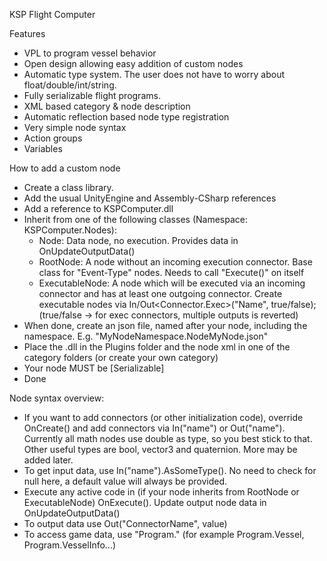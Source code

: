 KSP Flight Computer

Features
- VPL to program vessel behavior
- Open design allowing easy addition of custom nodes
- Automatic type system. The user does not have to worry about float/double/int/string.
- Fully serializable flight programs.
- XML based category & node description
- Automatic reflection based node type registration
- Very simple node syntax
- Action groups
- Variables


How to add a custom node
- Create a class library.
- Add the usual UnityEngine and Assembly-CSharp references
- Add a reference to KSPComputer.dll
- Inherit from one of the following classes (Namespace: KSPComputer.Nodes):
  - Node: Data node, no execution. Provides data in OnUpdateOutputData()
  - RootNode: A node without an incoming execution connector. Base class for "Event-Type" nodes. Needs to call "Execute()" on itself
  - ExecutableNode: A node which will be executed via an incoming connector and has at least one outgoing connector. Create executable nodes via In/Out<Connector.Exec>("Name", true/false); (true/false -> for exec connectors, multiple outputs is reverted)
- When done, create an json file, named after your node, including the namespace. E.g. "MyNodeNamespace.NodeMyNode.json"
- Place the .dll in the Plugins folder and the node xml in one of the category folders (or create your own category)
- Your node MUST be [Serializable]
- Done

Node syntax overview:
- If you want to add connectors (or other initialization code), override OnCreate() and add connectors via In<type>("name") or Out<type>("name"). Currently all math nodes use double as type, so you best stick to that. Other useful types are bool, vector3 and quaternion. More may be added later.
- To get input data, use In("name").AsSomeType(). No need to check for null here, a default value will always be provided.
- Execute any active code in (if your node inherits from RootNode or ExecutableNode) OnExecute(). Update output node data in OnUpdateOutputData()
- To output data use Out("ConnectorName", value)
- To access game data, use "Program." (for example Program.Vessel, Program.VesselInfo...)

